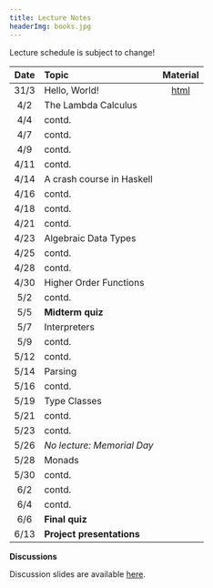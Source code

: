 ```yaml
---
title: Lecture Notes
headerImg: books.jpg
---
```


Lecture schedule is subject to change!

| Date       | Topic                           | Material                  |
|:----------:|:--------------------------------|:-------------------------:|
| 31/3       | Hello, World!                   | [html][lec0]              |
| 4/2        | The Lambda Calculus             |                           |
| 4/4        | contd.                          |                           |
| 4/7        | contd.                          |                           |
| 4/9        | contd.                          |                           |
| 4/11       | contd.                          |                           |
| 4/14       | A crash course in Haskell       |                           |
| 4/16       | contd.                          |                           |
| 4/18       | contd.                          |                           |
| 4/21       | contd.                          |                           |
| 4/23       | Algebraic Data Types            |                           |
| 4/25       | contd.                          |                           |
| 4/28       | contd.                          |                           |
| 4/30       | Higher Order Functions          |                           |
| 5/2        | contd.                          |                           |
| 5/5        | **Midterm quiz**                |                           |
| 5/7        | Interpreters                    |                           |
| 5/9        | contd.                          |                           |
| 5/12       | contd.                          |                           |
| 5/14       | Parsing                         |                           |
| 5/16       | contd.                          |                           |
| 5/19       | Type Classes                    |                           |
| 5/21       | contd.                          |                           |
| 5/23       | contd.                          |                           |
| 5/26       | *No lecture: Memorial Day*      |                           |
| 5/28       | Monads                          |                           |
| 5/30       | contd.                          |                           |
| 6/2        | contd.                          |                           |
| 6/4        | contd.                          |                           |
| 6/6        | **Final quiz**                  |                           |
| 6/13       | **Project presentations**       |                           |



**Discussions**

Discussion slides are available [here](https://drive.google.com/drive/folders/1OuObUaMyMs8TODtOAXogdMmy6NzYqRU5?usp=sharing).

[lec0]: lectures/00-hello.html
[lec1]: lectures/01-lambda.html
[lec2]: lectures/02-haskell.html
[lec3]: lectures/03-tailrec.html
[lec4]: lectures/03-datatypes.html
[lec5]: lectures/04-hof.html
[lec6]: lectures/05-closure.html
[lec7]: lectures/06-parsing.html
[lec8]: lectures/07-classes.html
[lec9]: lectures/08-monads.html
[lec10]: lectures/09-types.html
[soundness]: lectures/soundness.html
[mock-final]: https://github.com/cse130-assignments/mock-final

[parsing]: https://github.com/cse130-assignments/arith
[elsa]: https://github.com/ucsd-progsys/elsa
